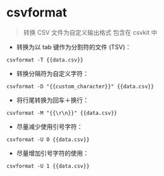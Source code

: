# csvformat

> 转换 CSV 文件为自定义输出格式
> 包含在 csvkit 中

- 转换为以 tab 键作为分割符的文件 (TSV)：

`csvformat -T {{data.csv}}`

- 转换分隔符为自定义字符：

`csvformat -D "{{custom_character}}" {{data.csv}}`

- 将行尾转换为回车＋换行：

`csvformat -M "{{\r\n}}" {{data.csv}}`

- 尽量减少使用引号字符：

`csvformat -U 0 {{data.csv}}`

- 尽量增加引号字符的使用：

`csvformat -U 1 {{data.csv}}`

[#]: contributors: ([东先生])